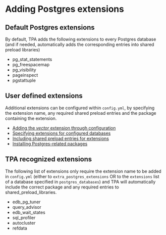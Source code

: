 # Adding Postgres extensions

## Default Postgres extensions
By default, TPA adds the following extensions to every Postgres database
(and if needed, automatically adds the corresponding entries into shared
preload libraries)

  - pg_stat_statements
  - pg_freespacemap
  - pg_visibility
  - pageinspect
  - pgstattuple

## User defined extensions
Additional extensions can be configured within `config.yml`, by
specifying the extension name, any required shared preload entries and
the package containing the extension.
- [Adding the *vector* extension through configuration](reconciling-local-changes.md)
- [Specifying extensions for configured databases](postgres_databases.md)
- [Including shared preload entries for extensions](postgresql.conf.md#shared-preload-libraries)
- [Installing Postgres-related packages](postgres_installation_method_pkg.md)

## TPA recognized extensions
The following list of extensions only require the extension name to be
added in `config.yml` (either to `extra_postgres_extensions` OR to the
`extensions` list of a database specified in `postgres_databases`) and
TPA will automatically include the correct package and any required
entries to shared_preload_libraries.
- edb_pg_tuner
- query_advisor
- edb_wait_states
- sql_profiler
- autocluster
- refdata
